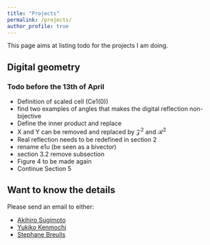 ```yaml
---
title: "Projects"
permalink: /projects/
author_profile: true
---
```


This page aims at listing todo for the projects I am doing. 

## Digital geometry

### Todo before the 13th of April

- Definition of scaled cell (Ce1(0))
- find two examples of angles that makes the digital reflection non-bijective
- Define the inner product and replace
- X and Y can be removed and replaced by $\mathcal{Z}^2$ and $\mathcal{R}^2$
- Real reflection needs to be redefined in section 2
- rename e1u (be seen as a bivector)
- section 3.2 remove subsection
- Figure 4 to be made again  
- Continue Section 5



## Want to know the details 
Please send an email to either:
- [Akihiro Sugimoto](http://research.nii.ac.jp/~sugimoto/)
- [Yukiko Kenmochi](http://igm.univ-mlv.fr/~kenmochi/)
- [Stephane Breuils](http://sbreuils.github.io) 

